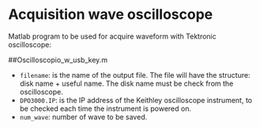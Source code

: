 
# Acquisition wave oscilloscope

Matlab program to be used for acquire waveform with Tektronic oscilloscope:

##Oscilloscopio_w_usb_key.m
+ `filename`: is the name of the output file. The file will have the structure: disk name + useful name.
    The disk name must be check from the oscilloscope.
+ `DPO3000.IP`: is the IP address of the Keithley oscilloscope instrument, to be checked each time the instrument is powered on.
+ `num_wave`: number of wave to be saved.
